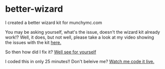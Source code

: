 # better-wizard
I created a better wizard kit for munchymc.com

You may be asking yourself, what's the issue, doesn't the wizard kit already work!?
Well, it does, but not well, please take a look at my video showing the issues with the kit
[here.](https://www.youtube.com/watch?v=eT05ZVo7Mus)

So then how did I fix it? [Well see for yourself](https://www.youtube.com/watch?v=Ua6QKBd-dV0)

I coded this in only 25 minutes!! Don't beleive me? [Watch me code it live.](https://youtu.be/7uhznxtsGTk)
